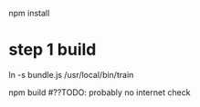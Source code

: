 npm install
# step 1 build
ln -s bundle.js /usr/local/bin/train

npm build
#??TODO: probably no internet check
